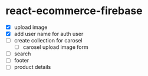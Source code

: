 # react-ecommerce-firebase

- [x] upload image
- [x] add user name for auth user
- [ ] create collection for carosel
  - [ ] carosel upload image form
- [ ] search
- [ ] footer
- [ ] product details
